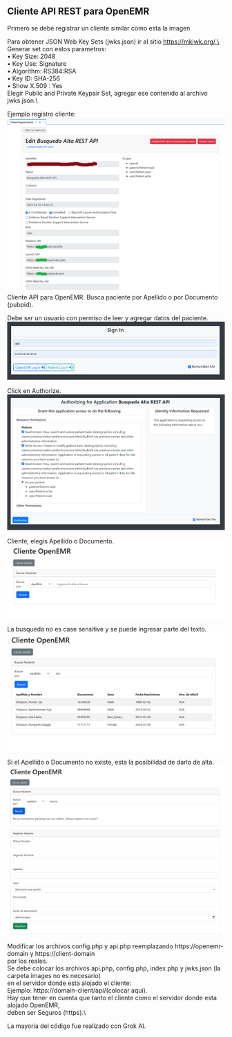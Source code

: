 ## Cliente API REST para OpenEMR

Primero se debe registrar un cliente similar como esta la imagen

Para obtener JSON Web Key Sets (jwks.json) ir al sitio https://mkjwk.org/,\
Generar set con estos parametros:\
• Key Size: 2048\
• Key Use: Signature\
• Algorithm: RS384:RSA\
• Key ID: SHA-256\
• Show X.509 : Yes\
Elegir Public and Private Keypair Set, agregar ese contenido al archivo jwks.json.\

Ejemplo registro cliente:
![Registro](images/image.png)
Cliente API para OpenEMR. Busca paciente por Apellido o por Documento (pubpid).

Debe ser un usuario con permiso de leer y agregar datos del paciente.
![Login](images/login.png)

Click en Authorize.
![Authorize](images/authorize.png)

Cliente, elegis Apellido o Documento.
![Inicio-Cliente](images/inicio-cliente.png)

La busqueda no es case sensitive y se puede ingresar parte del texto.
![Busqueda](images/busqueda.png)

Si el Apellido o Documento no existe, esta la posibilidad de darlo de alta. 
![Alta](images/alta.png)

Modificar los archivos config.php y api.php reemplazando https://openemr-domain y https://client-domain\
por los reales.\
Se debe colocar los archivos api.php, config.php, index.php y jwks.json (la carpeta images no es necesario)\
en el servidor donde esta alojado el cliente:\
Ejemplo: https://domain-client/api/(colocar aqui).\
Hay que tener en cuenta que tanto el cliente como el servidor donde esta alojado OpenEMR,\
deben ser Seguros (https).\

La mayoria del código fue realizado con Grok AI.
